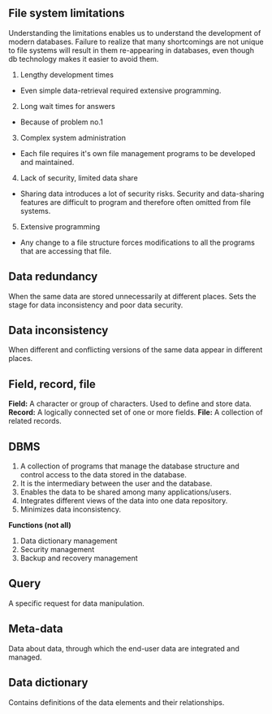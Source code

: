 ## File system limitations

Understanding the limitations enables us to understand the development of modern databases.
Failure to realize that many shortcomings are not unique to file systems will result in them re-appearing in databases, even though db technology makes it easier to avoid them.

1.  Lengthy development times
- Even simple data-retrieval required extensive programming.

2. Long wait times for answers
- Because of problem no.1

3.  Complex system administration
- Each file requires it's own file management programs to be developed and maintained.

4. Lack of security, limited data share
- Sharing data introduces a lot of security risks. Security and data-sharing features are difficult to program and therefore often omitted from file systems.

5.  Extensive programming
- Any change to a file structure forces modifications to all the programs that are accessing that file.
    
## Data redundancy
When the same data are stored unnecessarily at different places. 
Sets the stage for data inconsistency and poor data security.
 
## Data inconsistency
When different and conflicting versions of the same data appear in different places.

## Field, record, file
**Field:** A character or group of characters. Used to define and store data.
**Record:** A logically connected set of one or more fields.
**File:** A collection of related records.

## DBMS
1. A collection of programs that manage the database structure and control access to the data stored in the database.
2. It is the intermediary between the user and the database.
3. Enables the data to be shared among many applications/users.
4. Integrates different views of the data into one data repository.
5. Minimizes data inconsistency.

**Functions (not all)**
1. Data dictionary management
2. Security management
3. Backup and recovery management

## Query
A specific request for data manipulation.

## Meta-data
Data about data, through which the end-user data are integrated and managed.

## Data dictionary
Contains definitions of the data elements and their relationships.